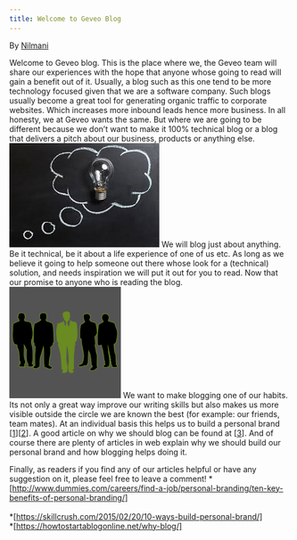 ```yaml
---
title: Welcome to Geveo Blog
---
```

By [Nilmani] 

Welcome to Geveo blog. This is the place where we, the Geveo team will share our experiences with the hope that anyone whose going to read will gain a benefit out of it. Usually, a blog such as this one tend to be more technology focused given that we are a software company. Such blogs usually become a great tool for generating organic traffic to corporate websites. Which increases more inbound leads hence more business. In all honesty, we at Geveo wants the same. But where we are going to be different because we don’t want to make it 100% technical blog or a blog that delivers a pitch about our business, products or anything else.
![writing][img1] 
We will blog just about anything. Be it technical, be it about a life experience of one of us etc. As long as we believe it going to help someone out there whose look for a (technical) solution, and needs inspiration we will put it out for you to read. Now that our promise to anyone who is reading the blog.
<img src="/img/P1-img-2.png" width="200" height="200">
We want to make blogging one of our habits. Its not only a great way improve our writing skills but also makes us more visible outside the circle we are known the best (for example: our friends, team mates). At an individual basis this helps us to build a personal brand [[1]][[2]]. A good article on why we should blog can be found at [[3]]. And of course there are plenty of articles in web explain why we should build our personal brand and how blogging helps doing it.

Finally, as readers if you find any of our articles helpful or have any suggestion on it, please feel free to leave a comment!
*[http://www.dummies.com/careers/find-a-job/personal-branding/ten-key-benefits-of-personal-branding/] <br/>    
*[https://skillcrush.com/2015/02/20/10-ways-build-personal-brand/]   <br/>
*[https://howtostartablogonline.net/why-blog/]

[//]: #comments 
   [Nilmani]:<https://www.linkedin.com/in/nilmanimenikge/>
   [1]:<http://www.dummies.com/careers/find-a-job/personal-branding/ten-key-benefits-of-personal-branding/>
   [2]:<https://skillcrush.com/2015/02/20/10-ways-build-personal-brand/>
   [3]:<https://howtostartablogonline.net/why-blog/>
   [http://www.dummies.com/careers/find-a-job/personal-branding/ten-key-benefits-of-personal-branding/]:<http://www.dummies.com/careers/find-a-job/personal-branding/ten-key-benefits-of-personal-branding/>
   [https://skillcrush.com/2015/02/20/10-ways-build-personal-brand/]:<https://skillcrush.com/2015/02/20/10-ways-build-personal-brand/>
   [https://howtostartablogonline.net/why-blog/]:<https://howtostartablogonline.net/why-blog/>
   [img1]: /img/P1-img-1.jpg
   [img2]: /img/P1-img-2.png

   
